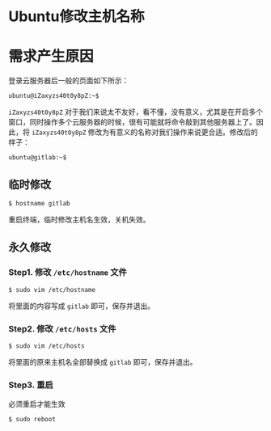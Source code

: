 # Ubuntu修改主机名称

# 需求产生原因
登录云服务器后一般的页面如下所示：

``` shell
ubuntu@iZaxyzs40t0y8pZ:~$
```

`iZaxyzs40t0y8pZ` 对于我们来说太不友好，看不懂，没有意义，尤其是在开启多个窗口，同时操作多个云服务器的时候，很有可能就将命令敲到其他服务器上了。因此，将 `iZaxyzs40t0y8pZ` 修改为有意义的名称对我们操作来说更合适。修改后的样子：

``` shell
ubuntu@gitlab:~$
```

## 临时修改

``` shell
$ hostname gitlab
```

重启终端，临时修改主机名生效，关机失效。

## 永久修改

### Step1. 修改 `/etc/hostname` 文件

``` shell
$ sudo vim /etc/hostname
```

将里面的内容写成 `gitlab` 即可，保存并退出。

### Step2. 修改 `/etc/hosts` 文件

``` shell
$ sudo vim /etc/hosts
```

将里面的原来主机名全部替换成 `gitlab` 即可，保存并退出。

### Step3. 重启

必须重启才能生效

``` shell
$ sudo reboot
```

